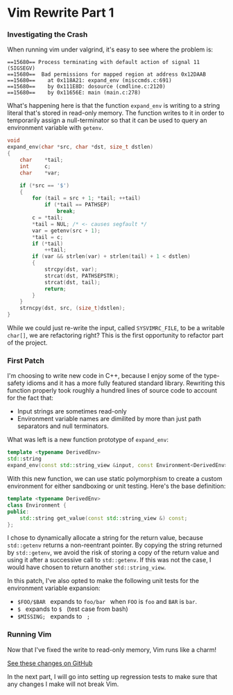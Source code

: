 Vim Rewrite Part 1
==================

### Investigating the Crash

When running vim under valgrind, it's easy to see where the problem is:

```
==15680== Process terminating with default action of signal 11 (SIGSEGV)
==15680==  Bad permissions for mapped region at address 0x12DAAB
==15680==    at 0x118A21: expand_env (misccmds.c:691)
==15680==    by 0x111E8D: dosource (cmdline.c:2120)
==15680==    by 0x11656E: main (main.c:278)
```

What's happening here is that the function `expand_env` is writing to a string
literal that's stored in read-only memory. The function writes to it in order
to temporarily assign a null-terminator so that it can be used to query an environment
variable with `getenv`.

```c
void
expand_env(char *src, char *dst, size_t dstlen)    
{
    char    *tail;
    int     c;
    char    *var;

    if (*src == '$')
    {
        for (tail = src + 1; *tail; ++tail)
            if (*tail == PATHSEP)
                break;
        c = *tail;
        *tail = NUL; /* <- causes segfault */
        var = getenv(src + 1);
        *tail = c;
        if (*tail)
            ++tail;
        if (var && strlen(var) + strlen(tail) + 1 < dstlen)
        {
            strcpy(dst, var);
            strcat(dst, PATHSEPSTR);
            strcat(dst, tail);
            return;
        }
    }
    strncpy(dst, src, (size_t)dstlen);
}

```

While we could just re-write the input, called `SYSVIMRC_FILE`,
to be a writable `char[]`, we are refactoring right? This is the first opportunity to
refactor part of the project.

### First Patch

I'm choosing to write new code in C++, because I enjoy some of the type-safety idioms
and it has a more fully featured standard library. Rewriting this function properly took
roughly a hundred lines of source code to account for the fact that:

 - Input strings are sometimes read-only
 - Environment variable names are dimilited by more than just path separators and null terminators.

What was left is a new function prototype of `expand_env`:

```cxx
template <typename DerivedEnv>
std::string
expand_env(const std::string_view &input, const Environment<DerivedEnv> &env);
```

With this new function, we can use static polymorphism to create a custom environment
for either sandboxing or unit testing. Here's the base definition:

```cxx
template <typename DerivedEnv>
class Environment {
public:
    std::string get_value(const std::string_view &) const;
};
```

I chose to dynamically allocate a string for the return value, because `std::getenv` returns
a non-reentrant pointer. By copying the string returned by `std::getenv`, we avoid the risk of
storing a copy of the return value and using it after a successive call to `std::getenv`. If this
was not the case, I would have chosen to return another `std::string_view`.

In this patch, I've also opted to make the following unit tests for the environment variable expansion:

 - `$FOO/$BAR ` expands to `foo/bar ` when `FOO` is `foo` and `BAR` is `bar`.
 - `$ ` expands to `$ ` (test case from bash)
 - `$MISSING; ` expands to ` ;`

### Running Vim

Now that I've fixed the write to read-only memory, Vim runs like a charm!

[See these changes on GitHub](https://github.com/tay10r/greybeard-vim/tree/0ec7035dea531fdb9fe8b16dadcb757c98f5f3de)

In the next part, I will go into setting up regression tests to make sure that
any changes I make will not break Vim.
